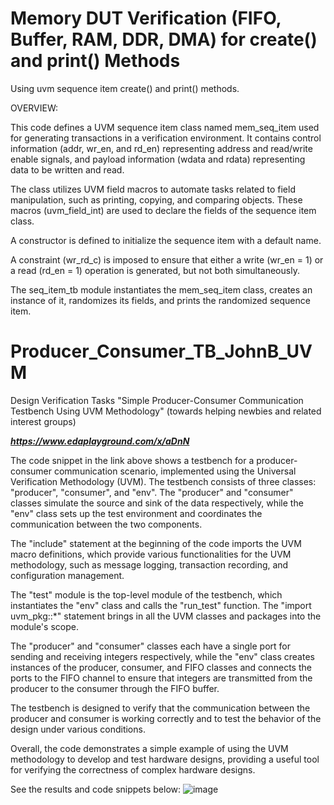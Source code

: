 # Memory DUT Verification (FIFO, Buffer, RAM, DDR, DMA) for create() and print() Methods
Using uvm sequence item create() and print() methods.

OVERVIEW:

This code defines a UVM sequence item class named mem_seq_item used for generating transactions in a verification environment. It contains control information (addr, wr_en, and rd_en) representing address and read/write enable signals, and payload information (wdata and rdata) representing data to be written and read.


The class utilizes UVM field macros to automate tasks related to field manipulation, such as printing, copying, and comparing objects. These macros (uvm_field_int) are used to declare the fields of the sequence item class.


A constructor is defined to initialize the sequence item with a default name.


A constraint (wr_rd_c) is imposed to ensure that either a write (wr_en = 1) or a read (rd_en = 1) operation is generated, but not both simultaneously.


The seq_item_tb module instantiates the mem_seq_item class, creates an instance of it, randomizes its fields, and prints the randomized sequence item.


# Producer_Consumer_TB_JohnB_UVM
Design Verification Tasks
"Simple Producer-Consumer Communication Testbench Using UVM Methodology" (towards helping newbies and related interest groups)



***https://www.edaplayground.com/x/aDnN***



The code snippet in the link above shows a testbench for a producer-consumer communication scenario, implemented using the Universal Verification Methodology (UVM). The testbench consists of three classes: "producer", "consumer", and "env". The "producer" and "consumer" classes simulate the source and sink of the data respectively, while the "env" class sets up the test environment and coordinates the communication between the two components.



The "include" statement at the beginning of the code imports the UVM macro definitions, which provide various functionalities for the UVM methodology, such as message logging, transaction recording, and configuration management.



The "test" module is the top-level module of the testbench, which instantiates the "env" class and calls the "run_test" function. The "import uvm_pkg::*" statement brings in all the UVM classes and packages into the module's scope.



The "producer" and "consumer" classes each have a single port for sending and receiving integers respectively, while the "env" class creates instances of the producer, consumer, and FIFO classes and connects the ports to the FIFO channel to ensure that integers are transmitted from the producer to the consumer through the FIFO buffer.



The testbench is designed to verify that the communication between the producer and consumer is working correctly and to test the behavior of the design under various conditions.



Overall, the code demonstrates a simple example of using the UVM methodology to develop and test hardware designs, providing a useful tool for verifying the correctness of complex hardware designs.



See the results and code snippets below: 
![image](https://user-images.githubusercontent.com/84130776/236657199-e61c4fb0-5133-4e6e-9675-83d0c49d4750.png)
